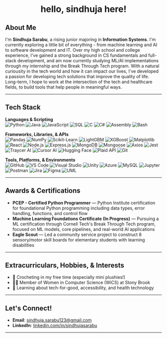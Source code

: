 <h1 align="center">hello, sindhuja here!</h1>


## About Me

I'm **Sindhuja Sarabu**, a rising junior majoring in **Information Systems**. I'm currently exploring a little bit of everything - from machine learning and AI to software development and IT. Over my high school and college experience, I've gained a strong background in CS fundamentals and full-stack development, and am now currently studying ML/AI implementations through my internship and the Break Through Tech program. With a natural curiousity in the tech world and how it can impact our lives, I've developed a passion for developing tech solutions that improve the quality of life. Long-term, I hope to work at the intersection of the tech and healthcare fields, to build tools that help people in meaningful ways. 

---

## Tech Stack

**Languages & Scripting**  
![Python](https://img.shields.io/badge/Python-9FE2BF?style=flat&logo=python&logoColor=black)
![Java](https://img.shields.io/badge/Java-89CFF0?style=flat&logo=openjdk&logoColor=black)
![JavaScript](https://img.shields.io/badge/JavaScript-AEE2FF?style=flat&logo=javascript&logoColor=black)
![SQL](https://img.shields.io/badge/SQL-D6B4FC?style=flat&logo=mysql&logoColor=black)
![C](https://img.shields.io/badge/C-A2D2FF?style=flat&logo=c&logoColor=black)
![C#](https://img.shields.io/badge/C%23-C1FFD7?style=flat&logo=csharp&logoColor=black)
![Assembly](https://img.shields.io/badge/Assembly-B8C0FF?style=flat&logo=gnuemacs&logoColor=black)
![Bash](https://img.shields.io/badge/Bash-B5EAEA?style=flat&logo=gnubash&logoColor=black)

**Frameworks, Libraries, & APIs**  
![Pandas](https://img.shields.io/badge/Pandas-9FE2BF?style=flat&logo=pandas&logoColor=black)
![NumPy](https://img.shields.io/badge/NumPy-89CFF0?style=flat&logo=numpy&logoColor=black)
![Scikit-Learn](https://img.shields.io/badge/ScikitLearn-AEE2FF?style=flat&logo=scikitlearn&logoColor=black)
![LightGBM](https://img.shields.io/badge/LightGBM-D6B4FC?style=flat&logo=leaflet&logoColor=black)
![XGBoost](https://img.shields.io/badge/XGBoost-A2D2FF?style=flat&logo=apachespark&logoColor=black)
![Matplotlib](https://img.shields.io/badge/Matplotlib-C1FFD7?style=flat&logo=plotly&logoColor=black)
![React](https://img.shields.io/badge/React-B8C0FF?style=flat&logo=react&logoColor=black)
![Node.js](https://img.shields.io/badge/Node.js-B5EAEA?style=flat&logo=nodedotjs&logoColor=black)
![Express.js](https://img.shields.io/badge/Express.js-9FE2BF?style=flat&logo=express&logoColor=black)
![MongoDB](https://img.shields.io/badge/MongoDB-89CFF0?style=flat&logo=mongodb&logoColor=black)
![Mongoose](https://img.shields.io/badge/Mongoose-AEE2FF?style=flat&logo=mongoose&logoColor=black)
![Axios](https://img.shields.io/badge/Axios-D6B4FC?style=flat&logo=axios&logoColor=black)
![Jest](https://img.shields.io/badge/Jest-A2D2FF?style=flat&logo=jest&logoColor=black)
![Traycer AI](https://img.shields.io/badge/Traycer%20AI-C1FFD7?style=flat&logo=codeforces&logoColor=black)
![Cursor AI](https://img.shields.io/badge/Cursor%20AI-B8C0FF?style=flat&logo=cursor&logoColor=black)
![Hugging Face](https://img.shields.io/badge/Hugging%20Face-B5EAEA?style=flat&logo=huggingface&logoColor=black)
![Plaid API](https://img.shields.io/badge/Plaid%20API-9FE2BF?style=flat&logo=plaid&logoColor=black)
![Git](https://img.shields.io/badge/Git-89CFF0?style=flat&logo=git&logoColor=black)

**Tools, Platforms, & Environments**  
![GitHub](https://img.shields.io/badge/GitHub-AEE2FF?style=flat&logo=github&logoColor=black)
![VS Code](https://img.shields.io/badge/VS%20Code-D6B4FC?style=flat&logo=visualstudiocode&logoColor=black)
![Visual Studio](https://img.shields.io/badge/Visual%20Studio-A2D2FF?style=flat&logo=visualstudio&logoColor=black)
![Unity](https://img.shields.io/badge/Unity-C1FFD7?style=flat&logo=unity&logoColor=black)
![Azure](https://img.shields.io/badge/Azure-B8C0FF?style=flat&logo=microsoftazure&logoColor=black)
![MySQL](https://img.shields.io/badge/MySQL-B5EAEA?style=flat&logo=mysql&logoColor=black)
![Jupyter](https://img.shields.io/badge/Jupyter-9FE2BF?style=flat&logo=jupyter&logoColor=black)
![Postman](https://img.shields.io/badge/Postman-89CFF0?style=flat&logo=postman&logoColor=black)
![Jira](https://img.shields.io/badge/Jira-AEE2FF?style=flat&logo=jira&logoColor=black)
![Figma](https://img.shields.io/badge/Figma-D6B4FC?style=flat&logo=figma&logoColor=black)
![UML](https://img.shields.io/badge/UML-A2D2FF?style=flat&logo=diagramsdotnet&logoColor=black)

---

## Awards & Certifications

- **PCEP - Certified Python Programmer** — Python Institute certification for foundational Python programming including data types, error handling, functions, and control flow
- **Machine Learning Foundations Certificate (In Progress)** — Pursuing a ML certification through Cornell Tech's Break Through Tech program, focused on ML models, core pipelines, and real-world AI applications
- **Eagle Scout** — Led a community service project to construct 8 sensory/motor skill boards for elementary students with learning disabilities

---

## Extracurriculars, Hobbies, & Interests  
- 🧶 Crocheting in my free time (especially mini plushies!)
- 👩‍💻 Member of Women in Computer Science (WiCS) at Stony Brook
- 🧠 Learning about tech-for-good, accessibility, and health technology

---

<!--

## 🚀 Featured Projects

🔹 **Yarn Color Recommender (2025)**  
A Python ML project that suggests color palettes for yarn based on image input.  
> **Tools**: KMeans, OpenCV, Matplotlib, Pillow  
[🔗 GitHub Repo](#) | [🎨 Try it](#)

🔹 **Phreddit - A Reddit Clone**  
Full-stack clone with custom post types, community moderation, and authentication.  
> **Stack**: ReactJS, Node.js, Express.js, MongoDB  
[🔗 GitHub Repo](#)

🔹 **SleepWell: AI App for Student Wellness**  
Mobile app promoting better sleep using reminders and mood tracking.  
> **Built with**: Unity, Figma  
[🔗 GitHub Repo](#)

📌 *Pinned*: My [Fall AI Studio project](#) from Break Through Tech AI @ Cornell Tech  

---



## 💡 Interests & Hobbies  

- 💬 Exploring ways AI can enhance accessibility and education  
- 🧵 Crocheting little animals and accessories  
- 📈 Creating visualizations to make complex data digestible  
- 🧩 Building small tools that simplify everyday tasks  

---

## 📊 GitHub Stats  

![GitHub Stats](https://github-readme-stats.vercel.app/api?username=sindhujasarabu&show_icons=true&theme=default&count_private=true&hide_title=true)  
![Top Langs](https://github-readme-stats.vercel.app/api/top-langs/?username=sindhujasarabu&layout=compact&hide_title=true)

---

-->

## Let's Connect!  

- **Email**: sindhuja.sarabu123@gmail.com  
- **LinkedIn**: [linkedin.com/in/sindhujasarabu](https://www.linkedin.com/in/sindhujasarabu)  

---

